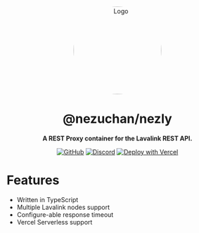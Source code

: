 <div align="center">

<img src="https://i.kagchi.my.id/nezuko.png" alt="Logo" width="200px" height="200px" style="border-radius:50%"/>

# @nezuchan/nezly

**A REST Proxy container for the Lavalink REST API.**

[![GitHub](https://img.shields.io/github/license/nezuchan/nezly)](https://github.com/nezuchan/nezly/blob/main/LICENSE)
[![Discord](https://discordapp.com/api/guilds/785715968608567297/embed.png)](https://nezu.my.id)
[![Deploy with Vercel](https://img.shields.io/badge/Vercel-Deploy-blue?style=plastic&logo=vercel)](https://vercel.com/new/clone?repository-url=https://github.com/NezuChan/nezly)

</div>

# Features
- Written in TypeScript
- Multiple Lavalink nodes support
- Configure-able response timeout
- Vercel Serverless support